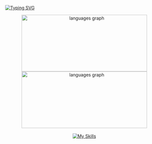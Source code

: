 <a href="https://git.io/typing-svg"><img src="https://readme-typing-svg.demolab.com?font=Poppins&weight=700&size=70&duration=4000&pause=1000&color=F7F7F7&background=000000&center=true&vCenter=true&width=1125&height=320&lines=Hello%2C+Everyone%F0%9F%91%8B;I'm+Sumit+Nepal." alt="Typing SVG" /></a>
</br>
<div align="center">
<img src="https://github-readme-stats.vercel.app/api/top-langs?locale=en&hide_title=false&layout=compact&card_width=320&langs_count=10&theme=dark&hide_border=true&username=Sumit-nepal" height="180" width="400" alt="languages graph"  />
<img src="https://github-readme-streak-stats.herokuapp.com/?user=Sumit-nepal&theme=dark&hide_border=true" height="180" width="400" alt="languages graph"  />
</div>
</br>
<div align="center">
  <a href="https://skills.thijs.gg" target="_blank">
    <img src="https://skillicons.dev/icons?i=js,html,css,python&theme=dark" alt="My Skills" />
  </a>
</div>
